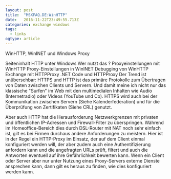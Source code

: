 ```yaml
---
layout: post 
title:  "MSXFAQ.DE:WinHTTP" 
date:   2016-11-22T23:49:55.713Z 
categories: exchange windows 
tags:
  - links
ogtype: article 
---
```


WinHTTP, WinINET und Windows Proxy

Seiteninhalt
HTTP unter Windows
Wer nutzt das ?
Proxyeinstellungen mit WinHTTP
Proxy-Einstellungen in WinINET
Debugging von WinHTTP
Exchange mit HTTPProxy
.NET Code und HTTPProxy
Der Trend ist unübersehbar: HTTPS und HTTP ist das primäre Protokolle zum Übertragen von Daten zwischen Clients und Servern. Und damit meine ich nicht nur das klassische "Surfen" im Web mit den multimedialen Inhalten wie Audio (Internetradio) oder Videos (YouTube und Co). HTTPS wird auch bei der Kommunikation zwischen Servern (Siehe Kalenderfederation) und für die Überprüfung von Zertifikaten (Siehe CRL) genutzt.

Aber auch HTTP hat die Herausforderung Netzwerkgrenzen mit privaten und öffentlichen IP-Adressen und Firewall-Filter zu überspringen. Während im Homeoffice-Bereich dies durch DSL-Router mit NAT noch sehr einfach ist, gilt es bei Firmen durchaus andere Anforderungen zu meistern. Hier ist in der Regel ein HTTP-Proxy im Einsatz, der auf dem Client einmal konfiguriert werden will, der aber zudem auch eine Authentifizierung anfordern kann und die angefragten URLs prüft, filtert und auch die Antworten eventuell auf ihre Gefährlichkeit bewerten kann. Wenn ein Client oder Server aber nur unter Nutzung eines Proxy-Servers externe Dienste ansprechen kann, dann gilt es heraus zu finden, wie dies konfiguriert werden kann.